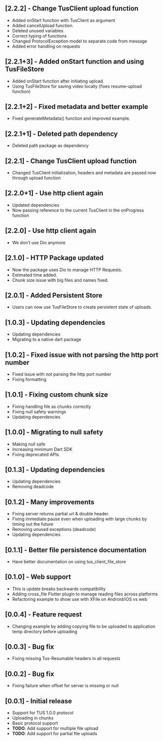 ## [2.2.2] - Change TusClient upload function

- Added onStart function with TusClient as argument
- Added cancelUpload function.
- Deleted unused variables
- Correct typing of functions
- Changed ProtocolException model to separate code from message
- Added error handling on requests

## [2.2.1+3] - Added onStart function and using TusFileStore

- Added onStart function after initiating upload.
- Using TusFileStore for saving video locally (fixes resume-upload function)

## [2.2.1+2] - Fixed metadata and better example

- Fixed generateMetadata() function and improved example.

## [2.2.1+1] - Deleted path dependency

- Deleted path package as dependency

## [2.2.1] - Change TusClient upload function

- Changed TusClient initialization, headers and metadata are passed now through upload function

## [2.2.0+1] - Use http client again

- Updated dependencies
- Now passing reference to the current TusClient in the onProgress function

## [2.2.0] - Use http client again

- We don't use Dio anymore

## [2.1.0] - HTTP Package updated

- Now the package uses Dio to manage HTTP Requests.
- Estimated time added.
- Chunk size issue with big files and names fixed.

## [2.0.1] - Added Persistent Store

- Users can now use TusFileStore to create persistent state of uploads.

## [1.0.3] - Updating dependencies

- Updating dependencies
- Migrating to a native dart package

## [1.0.2] - Fixed issue with not parsing the http port number

- Fixed issue with not parsing the http port number
- Fixing formatting

## [1.0.1] - Fixing custom chunk size

- Fixing handling file as chunks correctly
- Fixing null safety warnings
- Updating dependencies

## [1.0.0] - Migrating to null safety

- Making null safe
- Increasing minimum Dart SDK
- Fixing deprecated APIs

## [0.1.3] - Updating dependencies

- Updating dependencies
- Removing deadcode

## [0.1.2] - Many improvements

- Fixing server returns partial url & double header.
- Fixing immediate pause even when uploading with large chunks by timing out the future
- Removing unused exceptions (deadcode)
- Updating dependencies

## [0.1.1] - Better file persistence documentation

- Have better documentation on using tus_client_file_store

## [0.1.0] - Web support

- This is update breaks backwards compatibility
- Adding cross_file Flutter plugin to manage reading files across platforms
- Refactoring example to show use with XFile on Android/iOS vs web

## [0.0.4] - Feature request

- Changing example by adding copying file to be uploaded to application temp directory before uploading

## [0.0.3] - Bug fix

- Fixing missing Tus-Resumable headers in all requests

## [0.0.2] - Bug fix

- Fixing failure when offset for server is missing or null

## [0.0.1] - Initial release

- Support for TUS 1.0.0 protocol
- Uploading in chunks
- Basic protocol support
- **TODO**: Add support for multiple file upload
- **TODO**: Add support for partial file uploads
